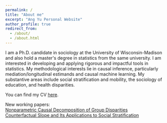 ```yaml
---
permalink: /
title: "About me"
excerpt: "Ang Yu Personal Website"
author_profile: true
redirect_from: 
  - /about/
  - /about.html
---
```


I am a Ph.D. candidate in sociology at the University of Wisconsin-Madison and also hold a master's degree in statistics from the same university. I am interested in developing and applying rigorous and impactful tools in statistics. My methodological interests lie in causal inference, particularly mediation/longitudinal estimands and causal machine learning. My substantive areas include social stratification and mobility, the sociology of education, and health disparities.

You can find my CV [here](https://ang-yu.github.io/files/MyCV.pdf).
<!-- And [here](https://ang-yu.github.io/files/AngYu_Resume.pdf)'s my industry resume -->

New working papers: <br>
[Nonparametric Causal Decomposition of Group Disparities](https://arxiv.org/abs/2306.16591) <br>
[Counterfactual Slope and Its Applications to Social Stratification](https://arxiv.org/abs/2401.07000) <br>
<!-- [When Do Natural Mediation Effects Differ from Their Randomized Interventional Analogues: Test and Theory](https://github.com/ang-yu/ang-yu.github.io/blob/master/files/Randomized_Interventional_Estimands.pdf) -->
